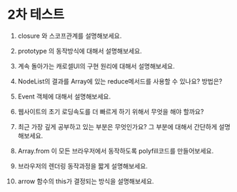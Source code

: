 # 2차 테스트

1. closure 와 스코프관계를 설명해보세요.

2. prototype 의 동작방식에 대해서 설명해보세요.

3. 계속 돌아가는 캐로셀UI의 구현 원리에 대해서 설명해보세요.

4. NodeList의 결과를 Array에 있는 reduce메서드를 사용할 수 있나요? 방법은?

5. Event 객체에 대해서 설명해보세요.

6. 웹사이트의 초기 로딩속도를 더 빠르게 하기 위해서 무엇을 해야 할까요?

7. 최근 가장 깊게 공부하고 있는 부분은 무엇인가요? 그 부분에 대해서 간단하게 설명해보세요.

8. Array.from 이 모든 브라우저에서 동작하도록 polyfill코드를 만들어보세요.

9. 브라우저의 렌더링 동작과정을 짧게 설명해보세요.

10. arrow 함수의 this가 결정되는 방식을 설명해보세요.
